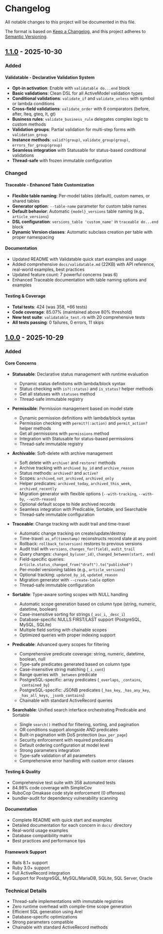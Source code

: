 # Changelog

All notable changes to this project will be documented in this file.

The format is based on [Keep a Changelog](https://keepachangelog.com/en/1.0.0/),
and this project adheres to [Semantic Versioning](https://semver.org/spec/v2.0.0.html).

## [1.1.0] - 2025-10-30

### Added

#### Validatable - Declarative Validation System
- **Opt-in activation**: Enable with `validatable do...end` block
- **Basic validations**: Clean DSL for all ActiveModel validation types
- **Conditional validations**: `validate_if` and `validate_unless` with symbol or lambda conditions
- **Cross-field validations**: `validate_order` with 6 comparators (before, after, lteq, gteq, lt, gt)
- **Business rules**: `validate_business_rule` delegates complex logic to custom methods
- **Validation groups**: Partial validation for multi-step forms with `validation_group`
- **Instance methods**: `valid?(group)`, `validate_group(group)`, `errors_for_group(group)`
- **Seamless integration** with Statusable for status-based conditional validations
- **Thread-safe** with frozen immutable configuration

### Changed

#### Traceable - Enhanced Table Customization
- **Flexible table naming**: Per-model tables (default), custom names, or shared tables
- **Generator option**: `--table-name` parameter for custom table names
- **Default behavior**: Automatic `{model}_versions` table naming (e.g., `article_versions`)
- **DSL configuration**: `versions_table 'custom_name'` in `traceable do...end` block
- **Dynamic Version classes**: Automatic subclass creation per table with proper namespacing

#### Documentation
- Updated README with Validatable quick start examples and usage
- Added comprehensive `docs/validatable.md` (22KB) with API reference, real-world examples, best practices
- Updated feature count: 7 powerful concerns (was 6)
- Enhanced Traceable documentation with table naming options and examples

#### Testing & Coverage
- **Total tests**: 424 (was 358, +66 tests)
- **Code coverage**: 85.07% (maintained above 80% threshold)
- **New test suite**: `validatable_test.rb` with 20 comprehensive tests
- **All tests passing**: 0 failures, 0 errors, 11 skips

## [1.0.0] - 2025-10-29

### Added

#### Core Concerns
- **Statusable**: Declarative status management with runtime evaluation
  - Dynamic status definitions with lambda/block syntax
  - Status checking with `is?(:status)` and `is_status?` helper methods
  - Get all statuses with `statuses` method
  - Thread-safe immutable registry

- **Permissible**: Permission management based on model state
  - Dynamic permission definitions with lambda/block syntax
  - Permission checking with `permit?(:action)` and `permit_action?` helper methods
  - Get all permissions with `permissions` method
  - Integration with Statusable for status-based permissions
  - Thread-safe immutable registry

- **Archivable**: Soft-delete with archive management
  - Soft delete with `archive!` and `restore!` methods
  - Archive tracking with `archived_by_id` and `archive_reason`
  - Status methods: `archived?` and `active?`
  - Scopes: `archived`, `not_archived`, `archived_only`
  - Helper predicates: `archived_today`, `archived_this_week`, `archived_recently`
  - Migration generator with flexible options (`--with-tracking`, `--with-by`, `--with-reason`)
  - Optional default scope to hide archived records
  - Seamless integration with Predicable, Sortable, and Searchable
  - Thread-safe immutable configuration

- **Traceable**: Change tracking with audit trail and time-travel
  - Automatic change tracking on create/update/destroy
  - Time-travel: `as_of(timestamp)` reconstructs record state at any point
  - Rollback: `rollback_to(version)` restores to previous versions
  - Audit trail with `versions`, `changes_for(field)`, `audit_trail`
  - Query changes: `changed_by(user_id)`, `changed_between(start, end)`
  - Field-specific queries: `Article.status_changed_from("draft").to("published")`
  - Per-model versioning tables (e.g., `article_versions`)
  - Optional tracking: `updated_by_id`, `updated_reason`
  - Migration generator with `--create-table` option
  - Thread-safe immutable configuration

- **Sortable**: Type-aware sorting scopes with NULL handling
  - Automatic scope generation based on column type (string, numeric, datetime, boolean)
  - Case-insensitive sorting for strings (`_asc_i`, `_desc_i`)
  - Database-specific NULLS FIRST/LAST support (PostgreSQL, MySQL, SQLite)
  - Multiple field sorting with chainable scopes
  - Optimized queries with proper indexing support

- **Predicable**: Advanced query scopes for filtering
  - Comprehensive predicate coverage: string, numeric, datetime, boolean, null
  - Type-safe predicates generated based on column type
  - Case-insensitive string matching (`_i_cont`)
  - Range queries with `_between` predicate
  - PostgreSQL-specific: array predicates (`_overlaps`, `_contains`, `_contained_by`)
  - PostgreSQL-specific: JSONB predicates (`_has_key`, `_has_any_key`, `_has_all_keys`, `_jsonb_contains`)
  - Chainable with standard ActiveRecord queries

- **Searchable**: Unified search interface orchestrating Predicable and Sortable
  - Single `search()` method for filtering, sorting, and pagination
  - OR conditions support alongside AND predicates
  - Built-in pagination with DoS protection (`max_per_page`)
  - Security enforcement with required predicates
  - Default ordering configuration at model level
  - Strong parameters integration
  - Type-safe validation of all parameters
  - Comprehensive error handling with custom error classes

#### Testing & Quality
- Comprehensive test suite with 358 automated tests
- 84.98% code coverage with SimpleCov
- RuboCop Omakase code style enforcement (0 offenses)
- bundler-audit for dependency vulnerability scanning

#### Documentation
- Complete README with quick start and examples
- Detailed documentation for each concern in `docs/` directory
- Real-world usage examples
- Database compatibility matrix
- Best practices and performance tips

#### Framework Support
- Rails 8.1+ support
- Ruby 3.0+ support
- Full ActiveRecord integration
- Support for PostgreSQL, MySQL/MariaDB, SQLite, SQL Server, Oracle

### Technical Details

- Thread-safe implementations with immutable registries
- Zero runtime overhead with compile-time scope generation
- Efficient SQL generation using Arel
- Database-specific optimizations
- Strong parameters compatible
- Chainable with standard ActiveRecord methods

[1.1.0]: https://github.com/alessiobussolari/better_model/releases/tag/v1.1.0
[1.0.0]: https://github.com/alessiobussolari/better_model/releases/tag/v1.0.0

